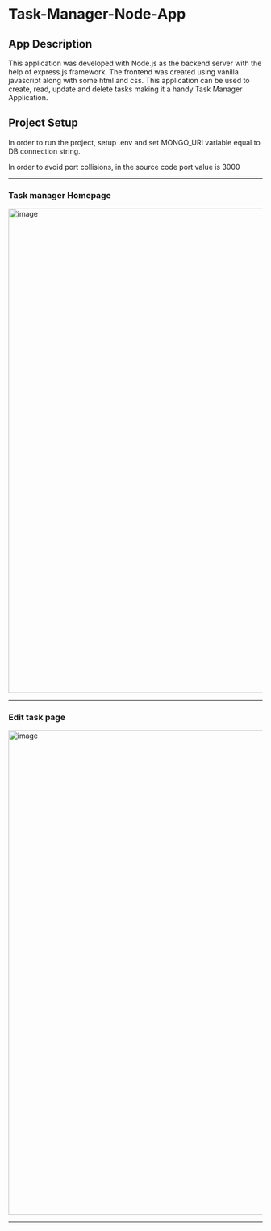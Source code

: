 # Task-Manager-Node-App

## App Description

This application was developed with Node.js as the backend server with the help of express.js framework. The frontend was created using vanilla javascript along with some html and css. This application can be used to create, read, update and delete tasks making it a handy Task Manager Application. 
## Project Setup

In order to run the project, setup .env and set MONGO_URI variable equal to DB connection string.

In order to avoid port collisions, in the source code port value is 3000

---

### Task manager Homepage

<img width="959" alt="image" src="https://user-images.githubusercontent.com/100353887/183232134-273f6ad1-48f4-41e5-871e-75b16ccd5007.png">

---

### Edit task page

<img width="959" alt="image" src="https://user-images.githubusercontent.com/100353887/183232106-44a715d7-85ee-4f8b-902a-0aba33c28d0b.png">

---


